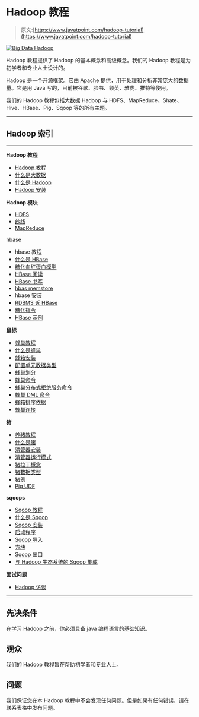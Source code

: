 # Hadoop 教程

> 原文:[https://www.javatpoint.com/hadoop-tutorial](https://www.javatpoint.com/hadoop-tutorial)

[![Big Data Hadoop](../Images/2b928ea48231b0b3cfce6b366bc78024.png)](http://training.javatpoint.com/hadoop-training.jsp)

Hadoop 教程提供了 Hadoop 的基本概念和高级概念。我们的 Hadoop 教程是为初学者和专业人士设计的。

Hadoop 是一个开源框架。它由 Apache 提供，用于处理和分析非常庞大的数据量。它是用 Java 写的，目前被谷歌、脸书、领英、雅虎、推特等使用。

我们的 Hadoop 教程包括大数据 Hadoop 与 HDFS、MapReduce、Shate、Hive、HBase、Pig、Sqoop 等的所有主题。

* * *

## Hadoop 索引

* * *

**Hadoop 教程**

*   [Hadoop 教程](hadoop-tutorial)
*   [什么是大数据](what-is-big-data)
*   [什么是 Hadoop](what-is-hadoop)
*   [Hadoop 安装](hadoop-installation)

**Hadoop 模块**

*   [HDFS](hdfs)
*   [纱线](yarn)
*   [MapReduce](mapreduce)

hbase

*   hbase 教程
*   [什么是 HBase](what-is-hbase)
*   [糖化血红蛋白模型](hbase-data-model)
*   [HBase 阅读](hbase-read)
*   [HBase 书写](hbase-write)
*   [hbas memstore](hbase-memstore)
*   hbase 安装
*   [RDBMS 诉 HBase](rdbms-vs-hbase)
*   [糖化指令](hbase-commands)
*   [HBase 示例](hbase-example)

**鼠标**

*   [蜂巢教程](hive)
*   [什么是蜂巢](what-is-hive)
*   [蜂箱安装](hive-installation)
*   [配置单元数据类型](hive-data-types)
*   [蜂巢划分](hive-table-partitioning)
*   [蜂巢命令](hive-commands)
*   [蜂巢分布式拒绝服务命令](hive-ddl-commands)
*   [蜂巢 DML 命令](hive-dml-commands)
*   [蜂箱排序依据](hive-sort-by-order-by)
*   [蜂巢连接](hive-join)

**猪**

*   [养猪教程](pig)
*   [什么是猪](what-is-pig)
*   [清管器安装](pig-installation)
*   [清管器运行模式](pig-run-modes)
*   [猪拉丁概念](pig-latin-concepts)
*   [猪数据类型](pig-data-types)
*   [猪例](pig-example)
*   [Pig UDF](pig-udf)

**sqoops**

*   [Sqoop 教程](sqoop)
*   [什么是 Sqoop](what-is-sqoop)
*   [Sqoop 安装](sqoop-installation)
*   [启动程序](starting-sqoop)
*   [Sqoop 导入](sqoop-import)
*   [方块](sqoop-where)
*   [Sqoop 出口](sqoop-export)
*   [与 Hadoop 生态系统的 Sqoop 集成](sqoop-integration-with-hadoop-ecosystem)

**面试问题**

*   [Hadoop 访谈](hadoop-interview-questions)

* * *

## 先决条件

在学习 Hadoop 之前，你必须具备 java 编程语言的基础知识。

## 观众

我们的 Hadoop 教程旨在帮助初学者和专业人士。

## 问题

我们保证您在本 Hadoop 教程中不会发现任何问题。但是如果有任何错误，请在联系表格中发布问题。